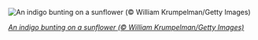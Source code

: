 
![An indigo bunting on a sunflower (© William Krumpelman/Getty Images)](https://cn.bing.com//th?id=OHR.BuntingBird_EN-US8373607335_1920x1080.jpg&rf=LaDigue_1920x1080.jpg&pid=hp)

*[An indigo bunting on a sunflower (© William Krumpelman/Getty Images)](https://www.bing.com/search?q=indigo+bunting&form=hpcapt&filters=HpDate%3a%2220210607_0700%22)*
